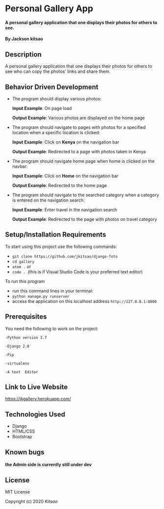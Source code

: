 # Personal Gallery App
#### A personal gallery application that one displays their photos for others to see.
#### By **Jackson kitsao**
## Description
A personal gallery application that one displays their photos for others to see who can copy the photos' links and share them.
## Behavior Driven Development
* The program should display various photos:

     **Input Example**: On page load

     **Output Example**: Various photos are displayed on the home page

* The program should navigate to pages with photos for a specified location when a specific location is clicked:

     **Input Example**: Click on **Kenya** on the navigation bar

     **Output Example**: Redirected to a page with photos taken in Kenya

* The program should navigate home page when home is clicked on the navbar:

     **Input Example**: Click on **Home** on the navigation bar

     **Output Example**: Redirected to the home page

* The program should navigate to the searched category when a category is entered on the navigation search:

    **Input Example**: Enter travel in the navigation search

    **Output Example**: Redirected to the page with photos on travel category

## Setup/Installation Requirements
To start using this project use the following commands:

* `git clone https://github.com/jkitsao/django-foto`
* `cd gallery`
* `atom .` or
* `code . `(this is if Visual Studio Code is your preferred text editor)

To run this program
* run this command lines in your terminal:
* `python manage.py runserver`
* access the application on this localhost address `http://127.0.0.1:8000`

## Prerequisites
You need the following to work on the project:

`-Python version 3.7`

`-Django 2.0`

`-Pip`

`-virtualenv`

`-A text  Editor`
## Link to Live Website
https://jkgallery.herokuapp.com/

## Technologies Used
* Django
* HTML/CSS
* Bootstrap

## Known bugs
#### the Admin side is currently still under dev

## License
MIT License

Copyright (c) 2020 *Kitsao*

